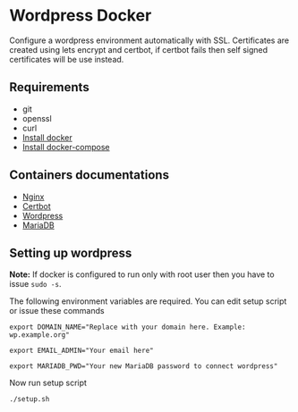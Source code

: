 # Wordpress Docker
Configure a wordpress environment automatically with SSL.
Certificates are created using lets encrypt and certbot, if certbot fails then self signed certificates will be use instead.

## Requirements
- git
- openssl
- curl
- [Install docker](https://docs.docker.com/engine/install/ubuntu/)
- [Install docker-compose](https://docs.docker.com/compose/install/)

## Containers documentations
- [Nginx](https://hub.docker.com/_/nginx)
- [Certbot](https://hub.docker.com/r/certbot/certbot)
- [Wordpress](https://hub.docker.com/_/wordpress)
- [MariaDB](https://hub.docker.com/_/mariadb)

## Setting up wordpress
**Note:** If docker is configured to run only with root user then you have to issue `sudo -s`.

The following environment variables are required. You can edit setup script or issue these commands

`export DOMAIN_NAME="Replace with your domain here. Example: wp.example.org"`

`export EMAIL_ADMIN="Your email here"`

`export MARIADB_PWD="Your new MariaDB password to connect wordpress"`

Now run setup script

`./setup.sh`

